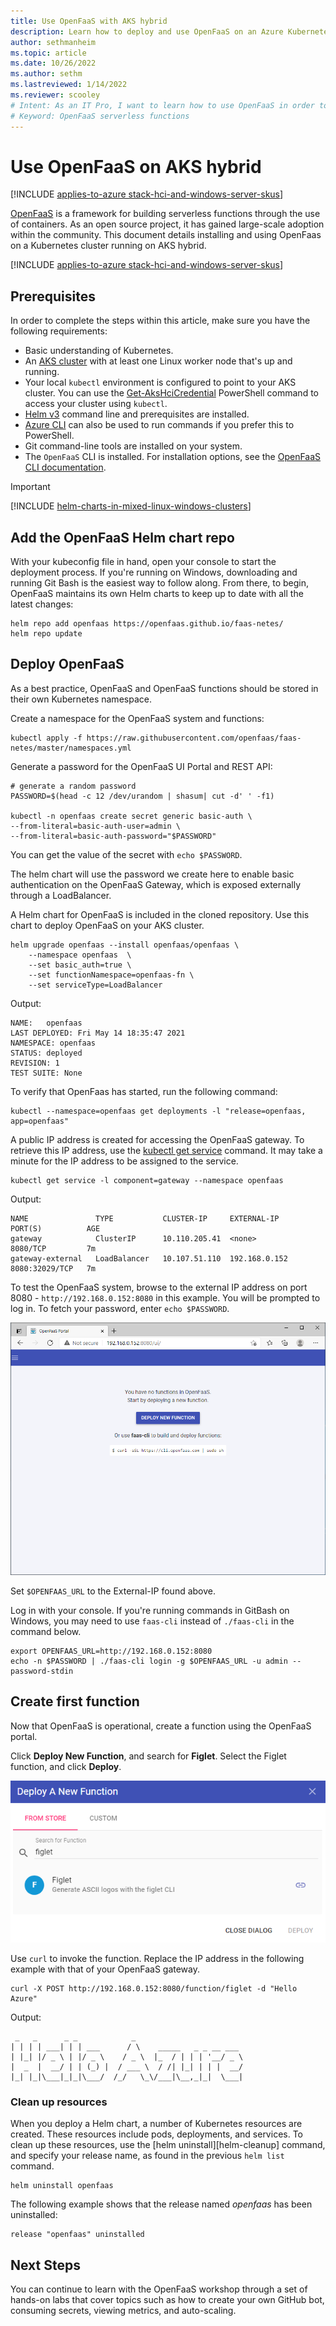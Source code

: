 ```yaml
---
title: Use OpenFaaS with AKS hybrid
description: Learn how to deploy and use OpenFaaS on an Azure Kubernetes Service (AKS) cluster to build serverless functions with containers in AKS hybrid.
author: sethmanheim
ms.topic: article
ms.date: 10/26/2022
ms.author: sethm 
ms.lastreviewed: 1/14/2022
ms.reviewer: scooley
# Intent: As an IT Pro, I want to learn how to use OpenFaaS in order to build serverless functions with containers in AKS.
# Keyword: OpenFaaS serverless functions
---
```


# Use OpenFaaS on AKS hybrid

[!INCLUDE [applies-to-azure stack-hci-and-windows-server-skus](includes/aks-hci-applies-to-skus/aks-hybrid-applies-to-azure-stack-hci-windows-server-sku.md)]

[OpenFaaS][open-faas] is a framework for building serverless functions through the use of containers. As an open source project, it has gained large-scale adoption within the community. This document details installing and using OpenFaas on a Kubernetes cluster running on AKS hybrid.

[!INCLUDE [applies-to-azure stack-hci-and-windows-server-skus](includes/aks-hci-applies-to-skus/aks-hybrid-applies-to-azure-stack-hci-windows-server-sku.md)]

## Prerequisites

In order to complete the steps within this article, make sure you have the following requirements:

* Basic understanding of Kubernetes.
* An [AKS cluster](./setup.md) with at least one Linux worker node that's up and running.
* Your local `kubectl` environment is configured to point to your AKS cluster. You can use the [Get-AksHciCredential](./reference/ps/get-akshcicredential.md) PowerShell command to access your cluster using `kubectl`.
* [Helm v3](https://helm.sh/docs/intro/install/) command line and prerequisites are installed.
* [Azure CLI](/cli/azure/install-azure-cli) can also be used to run commands if you prefer this to PowerShell.
* Git command-line tools are installed on your system.
* The `OpenFaaS` CLI is installed. For installation options, see the [OpenFaaS CLI documentation][open-faas-cli].

> [!IMPORTANT]
> [!INCLUDE [helm-charts-in-mixed-linux-windows-clusters](includes/helm-charts-in-mixed-linux-windows-clusters.md)]

## Add the OpenFaaS Helm chart repo

With your kubeconfig file in hand, open your console to start the deployment process. If you're running on Windows, downloading and running Git Bash is the easiest way to follow along. From there, to begin, OpenFaaS maintains its own Helm charts to keep up to date with all the latest changes:

```console
helm repo add openfaas https://openfaas.github.io/faas-netes/
helm repo update
```

## Deploy OpenFaaS

As a best practice, OpenFaaS and OpenFaaS functions should be stored in their own Kubernetes namespace.

Create a namespace for the OpenFaaS system and functions:

```console
kubectl apply -f https://raw.githubusercontent.com/openfaas/faas-netes/master/namespaces.yml
```

Generate a password for the OpenFaaS UI Portal and REST API:

```console
# generate a random password
PASSWORD=$(head -c 12 /dev/urandom | shasum| cut -d' ' -f1)

kubectl -n openfaas create secret generic basic-auth \
--from-literal=basic-auth-user=admin \
--from-literal=basic-auth-password="$PASSWORD"
```

You can get the value of the secret with `echo $PASSWORD`.

The helm chart will use the password we create here to enable basic authentication on the OpenFaaS Gateway, which is exposed externally through a LoadBalancer.

A Helm chart for OpenFaaS is included in the cloned repository. Use this chart to deploy OpenFaaS on your AKS cluster.

```console
helm upgrade openfaas --install openfaas/openfaas \
    --namespace openfaas  \
    --set basic_auth=true \
    --set functionNamespace=openfaas-fn \
    --set serviceType=LoadBalancer
```

Output:

```output
NAME:   openfaas
LAST DEPLOYED: Fri May 14 18:35:47 2021
NAMESPACE: openfaas
STATUS: deployed
REVISION: 1
TEST SUITE: None
```

To verify that OpenFaas has started, run the following command:

```console
kubectl --namespace=openfaas get deployments -l "release=openfaas, app=openfaas"
```

A public IP address is created for accessing the OpenFaaS gateway. To retrieve this IP address, use the [kubectl get service][kubectl-get] command. It may take a minute for the IP address to be assigned to the service.

```console
kubectl get service -l component=gateway --namespace openfaas
```

Output:

```output
NAME               TYPE           CLUSTER-IP     EXTERNAL-IP    PORT(S)          AGE
gateway            ClusterIP      10.110.205.41  <none>         8080/TCP         7m
gateway-external   LoadBalancer   10.107.51.110  192.168.0.152  8080:32029/TCP   7m
```

To test the OpenFaaS system, browse to the external IP address on port 8080 - `http://192.168.0.152:8080` in this example. You will be prompted to log in. To fetch your password, enter `echo $PASSWORD`.

![OpenFaaS UI](media/container-service-serverless/openfaas.png)

Set `$OPENFAAS_URL` to the External-IP found above.

Log in with your console. If you're running commands in GitBash on Windows, you may need to use `faas-cli` instead of `./faas-cli` in the command below.

```console
export OPENFAAS_URL=http://192.168.0.152:8080
echo -n $PASSWORD | ./faas-cli login -g $OPENFAAS_URL -u admin --password-stdin
```

## Create first function

Now that OpenFaaS is operational, create a function using the OpenFaaS portal.

Click **Deploy New Function**, and search for **Figlet**. Select the Figlet function, and click **Deploy**.

![Screenshot shows the Deploy A New Function dialog box in Open F A A S, with "figlet" typed in the search line.](media/container-service-serverless/figlet.png)

Use `curl` to invoke the function. Replace the IP address in the following example with that of your OpenFaaS gateway.

```console
curl -X POST http://192.168.0.152:8080/function/figlet -d "Hello Azure"
```

Output:

```output
 _   _      _ _            _
| | | | ___| | | ___      / \    _____   _ _ __ ___
| |_| |/ _ \ | |/ _ \    / _ \  |_  / | | | '__/ _ \
|  _  |  __/ | | (_) |  / ___ \  / /| |_| | | |  __/
|_| |_|\___|_|_|\___/  /_/   \_\/___|\__,_|_|  \___|

```

### Clean up resources

When you deploy a Helm chart, a number of Kubernetes resources are created. These resources include pods, deployments, and services. To clean up these resources, use the [helm uninstall][helm-cleanup] command, and specify your release name, as found in the previous `helm list` command.

```console
helm uninstall openfaas
```

The following example shows that the release named *openfaas* has been uninstalled:

```console
release "openfaas" uninstalled
```

## Next Steps

You can continue to learn with the OpenFaaS workshop through a set of hands-on labs that cover topics such as how to create your own GitHub bot, consuming secrets, viewing metrics, and auto-scaling.

<!-- LINKS - external -->
[install-mongo]: https://docs.mongodb.com/manual/installation/
[kubectl-get]: https://kubernetes.io/docs/reference/generated/kubectl/kubectl-commands#get
[open-faas]: https://www.openfaas.com/
[open-faas-cli]: https://github.com/openfaas/faas-cli 
[openfaas-workshop]: https://github.com/openfaas/workshop